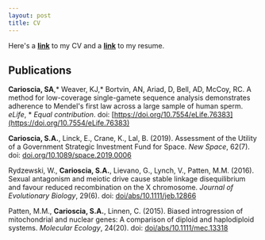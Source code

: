 ```yaml
---
layout: post
title: CV
---
```

Here's a **[link](https://drive.google.com/uc?id=1Fek-dqDzSTVooHd5CW487Z4PfA_Z-zMa&export=download)** to my CV and a **[link](https://drive.google.com/uc?id=1g_VISyFLMjH4smPUAiEGWKRyim5eJy3F&export=download)** to my resume.

## Publications

**Carioscia, SA**,\* Weaver, KJ,\* Bortvin, AN, Ariad, D, Bell, AD, McCoy, RC. A method for low-coverage single-gamete sequence analysis demonstrates adherence to Mendel's first law across a large sample of human sperm. *eLife*, \* *Equal contribution*. doi: [https://doi.org/10.7554/eLife.76383](https://doi.org/10.7554/eLife.76383) 

**Carioscia, S.A.**, Linck, E., Crane, K., Lal, B. (2019). Assessment of the Utility of a Government Strategic Investment Fund for Space. *New Space*, 62(7). doi: [doi.org/10.1089/space.2019.0006](doi.org/10.1089/space.2019.0006)

Rydzewski, W., **Carioscia, S.A.**, Lievano, G., Lynch, V., Patten, M.M. (2016). Sexual antagonism and meiotic drive cause stable linkage disequilibrium and favour reduced recombination on the X chromosome. *Journal of Evolutionary Biology*, 29(6). doi: [doi/abs/10.1111/jeb.12866](doi/abs/10.1111/jeb.12866)

Patten, M.M., **Carioscia, S.A.**, Linnen, C. (2015). Biased introgression of mitochondrial and nuclear genes: A comparison of diploid and haplodiploid systems. *Molecular Ecology*, 24(20). doi: [doi/abs/10.1111/mec.13318](doi/abs/10.1111/mec.13318)